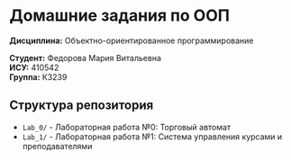 # Домашние задания по ООП

**Дисциплина:** Объектно-ориентированное программирование

**Студент:** Федорова Мария Витальевна  
**ИСУ:** 410542  
**Группа:** К3239

## Структура репозитория

- `Lab_0/` - Лабораторная работа №0: Торговый автомат
- `Lab_1/` - Лабораторная работа №1: Система управления курсами и преподавателями

